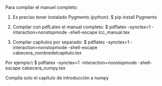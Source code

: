 Para compilar el manuel completo:

1. Es preciso tener instalado Pygments (python):
$ pip install Pygments

2. Compilar con pdfLatex el manual completo:
$ pdflatex -synctex=1 -interaction=nonstopmode -shell-escape lcc_manual.tex

3. Compilar capítulos por separado: 
$ pdflatex -synctex=1 -interaction=nonstopmode -shell-escape cabecera_nombredelcapitulo.tex

Por ejemplo:\\ 
$ pdflatex -synctex=1 -interaction=nonstopmode -shell-escape cabecera_numpy.tex

Compila solo el capítulo de introducción a numpy
